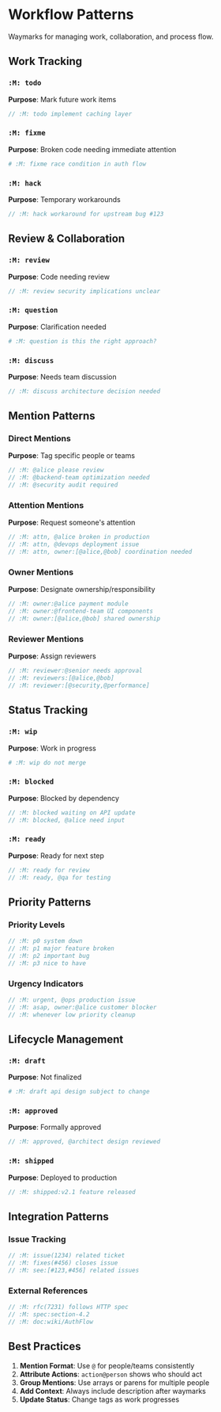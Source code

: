 # Workflow Patterns
<!-- :M: tldr waymarks for managing work, collaboration, and process flow -->
<!-- :M: convention Patterns for team workflows and collaboration -->

Waymarks for managing work, collaboration, and process flow.

## Work Tracking

### `:M: todo`

**Purpose**: Mark future work items

```javascript
// :M: todo implement caching layer
```

### `:M: fixme`

**Purpose**: Broken code needing immediate attention

```python
# :M: fixme race condition in auth flow
```

### `:M: hack`

**Purpose**: Temporary workarounds

```go
// :M: hack workaround for upstream bug #123
```

## Review & Collaboration

### `:M: review`

**Purpose**: Code needing review

```javascript
// :M: review security implications unclear
```

### `:M: question`

**Purpose**: Clarification needed

```python
# :M: question is this the right approach?
```

### `:M: discuss`

**Purpose**: Needs team discussion

```java
// :M: discuss architecture decision needed
```

## Mention Patterns

### Direct Mentions

**Purpose**: Tag specific people or teams

```javascript
// :M: @alice please review
// :M: @backend-team optimization needed
// :M: @security audit required
```

### Attention Mentions

**Purpose**: Request someone's attention

```javascript
// :M: attn, @alice broken in production
// :M: attn, @devops deployment issue
// :M: attn, owner:[@alice,@bob] coordination needed
```

### Owner Mentions

**Purpose**: Designate ownership/responsibility

```javascript
// :M: owner:@alice payment module
// :M: owner:@frontend-team UI components
// :M: owner:[@alice,@bob] shared ownership
```

### Reviewer Mentions

**Purpose**: Assign reviewers

```javascript
// :M: reviewer:@senior needs approval
// :M: reviewers:[@alice,@bob]
// :M: reviewer:[@security,@performance]
```

## Status Tracking

### `:M: wip`

**Purpose**: Work in progress

```python
# :M: wip do not merge
```

### `:M: blocked`

**Purpose**: Blocked by dependency

```go
// :M: blocked waiting on API update
// :M: blocked, @alice need input
```

### `:M: ready`

**Purpose**: Ready for next step

```javascript
// :M: ready for review
// :M: ready, @qa for testing
```

## Priority Patterns

### Priority Levels

```javascript
// :M: p0 system down
// :M: p1 major feature broken
// :M: p2 important bug
// :M: p3 nice to have
```

### Urgency Indicators

```javascript
// :M: urgent, @ops production issue
// :M: asap, owner:@alice customer blocker
// :M: whenever low priority cleanup
```

## Lifecycle Management

### `:M: draft`

**Purpose**: Not finalized

```python
# :M: draft api design subject to change
```

### `:M: approved`

**Purpose**: Formally approved

```java
// :M: approved, @architect design reviewed
```

### `:M: shipped`

**Purpose**: Deployed to production

```javascript
// :M: shipped:v2.1 feature released
```

## Integration Patterns

### Issue Tracking

```javascript
// :M: issue(1234) related ticket
// :M: fixes(#456) closes issue
// :M: see:[#123,#456] related issues
```

### External References

```javascript
// :M: rfc(7231) follows HTTP spec
// :M: spec:section-4.2
// :M: doc:wiki/AuthFlow
```

## Best Practices

1. **Mention Format**: Use `@` for people/teams consistently
2. **Attribute Actions**: `action@person` shows who should act
3. **Group Mentions**: Use arrays or parens for multiple people
4. **Add Context**: Always include description after waymarks
5. **Update Status**: Change tags as work progresses